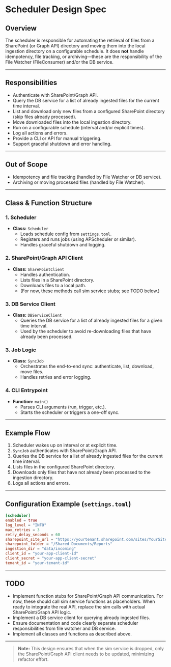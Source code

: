 # Scheduler Design Spec

## Overview

The scheduler is responsible for automating the retrieval of files from a SharePoint (or Graph API) directory and moving them into the local ingestion directory on a configurable schedule. It does **not** handle idempotency, file tracking, or archiving—these are the responsibility of the File Watcher (FileConsumer) and/or the DB service.

---

## Responsibilities

- Authenticate with SharePoint/Graph API.
- Query the DB service for a list of already ingested files for the current time interval.
- List and download only new files from a configured SharePoint directory (skip files already processed).
- Move downloaded files into the local ingestion directory.
- Run on a configurable schedule (interval and/or explicit times).
- Log all actions and errors.
- Provide a CLI or API for manual triggering.
- Support graceful shutdown and error handling.

---

## Out of Scope

- Idempotency and file tracking (handled by File Watcher or DB service).
- Archiving or moving processed files (handled by File Watcher).

---

## Class & Function Structure

### 1. Scheduler

- **Class:** `Scheduler`
  - Loads schedule config from `settings.toml`.
  - Registers and runs jobs (using APScheduler or similar).
  - Handles graceful shutdown and logging.

### 2. SharePoint/Graph API Client

- **Class:** `SharePointClient`
  - Handles authentication.
  - Lists files in a SharePoint directory.
  - Downloads files to a local path.
  - (For now, these methods call sim service stubs; see TODO below.)

### 3. DB Service Client

- **Class:** `DBServiceClient`
  - Queries the DB service for a list of already ingested files for a given time interval.
  - Used by the scheduler to avoid re-downloading files that have already been processed.

### 3. Job Logic

- **Class:** `SyncJob`
  - Orchestrates the end-to-end sync: authenticate, list, download, move files.
  - Handles retries and error logging.

### 4. CLI Entrypoint

- **Function:** `main()`
  - Parses CLI arguments (run, trigger, etc.).
  - Starts the scheduler or triggers a one-off sync.

---

## Example Flow

1. Scheduler wakes up on interval or at explicit time.
2. `SyncJob` authenticates with SharePoint/Graph API.
3. Queries the DB service for a list of already ingested files for the current time interval.
4. Lists files in the configured SharePoint directory.
5. Downloads only files that have not already been processed to the ingestion directory.
6. Logs all actions and errors.

---

## Configuration Example (`settings.toml`)

```toml
[scheduler]
enabled = true
log_level = "INFO"
max_retries = 3
retry_delay_seconds = 60
sharepoint_site_url = "https://yourtenant.sharepoint.com/sites/YourSite"
sharepoint_folder = "/Shared Documents/Reports"
ingestion_dir = "data/incoming"
client_id = "your-app-client-id"
client_secret = "your-app-client-secret"
tenant_id = "your-tenant-id"
```

---

## TODO

- Implement function stubs for SharePoint/Graph API communication. For now, these should call sim service functions as placeholders. When ready to integrate the real API, replace the sim calls with actual SharePoint/Graph API logic.
- Implement a DB service client for querying already ingested files.
- Ensure documentation and code clearly separate scheduler responsibilities from file watcher and DB service.
- Implement all classes and functions as described above.

---

> **Note:** This design ensures that when the sim service is dropped, only the SharePoint/Graph API client needs to be updated, minimizing refactor effort.
